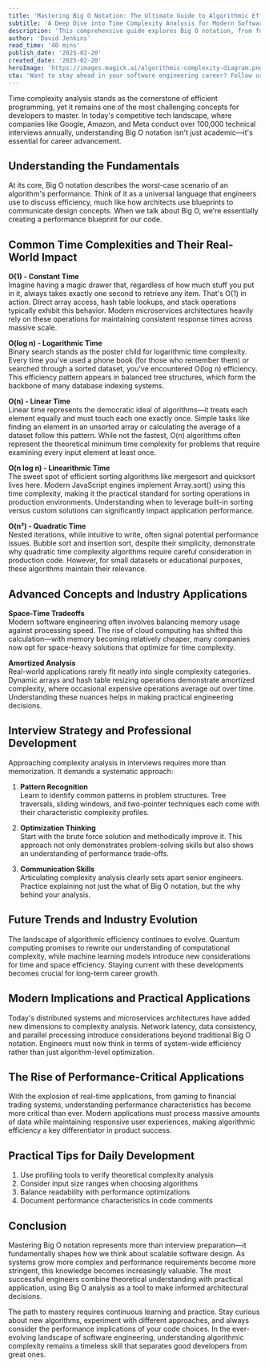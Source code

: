 ```yaml
---
title: 'Mastering Big O Notation: The Ultimate Guide to Algorithmic Efficiency in Tech Interviews'
subtitle: 'A Deep Dive into Time Complexity Analysis for Modern Software Engineers'
description: 'This comprehensive guide explores Big O notation, from fundamental concepts to advanced applications, helping software engineers master algorithmic efficiency for technical interviews and real-world development.'
author: 'David Jenkins'
read_time: '40 mins'
publish_date: '2025-02-20'
created_date: '2025-02-20'
heroImage: 'https://images.magick.ai/algorithmic-complexity-diagram.png'
cta: 'Want to stay ahead in your software engineering career? Follow us on LinkedIn for more in-depth technical guides and industry insights on algorithmic efficiency and software development best practices.'
---
```


Time complexity analysis stands as the cornerstone of efficient programming, yet it remains one of the most challenging concepts for developers to master. In today's competitive tech landscape, where companies like Google, Amazon, and Meta conduct over 100,000 technical interviews annually, understanding Big O notation isn't just academic—it's essential for career advancement.

## Understanding the Fundamentals

At its core, Big O notation describes the worst-case scenario of an algorithm's performance. Think of it as a universal language that engineers use to discuss efficiency, much like how architects use blueprints to communicate design concepts. When we talk about Big O, we're essentially creating a performance blueprint for our code.

## Common Time Complexities and Their Real-World Impact

**O(1) - Constant Time**  
Imagine having a magic drawer that, regardless of how much stuff you put in it, always takes exactly one second to retrieve any item. That's O(1) in action. Direct array access, hash table lookups, and stack operations typically exhibit this behavior. Modern microservices architectures heavily rely on these operations for maintaining consistent response times across massive scale.

**O(log n) - Logarithmic Time**  
Binary search stands as the poster child for logarithmic time complexity. Every time you've used a phone book (for those who remember them) or searched through a sorted dataset, you've encountered O(log n) efficiency. This efficiency pattern appears in balanced tree structures, which form the backbone of many database indexing systems.

**O(n) - Linear Time**  
Linear time represents the democratic ideal of algorithms—it treats each element equally and must touch each one exactly once. Simple tasks like finding an element in an unsorted array or calculating the average of a dataset follow this pattern. While not the fastest, O(n) algorithms often represent the theoretical minimum time complexity for problems that require examining every input element at least once.

**O(n log n) - Linearithmic Time**  
The sweet spot of efficient sorting algorithms like mergesort and quicksort lives here. Modern JavaScript engines implement Array.sort() using this time complexity, making it the practical standard for sorting operations in production environments. Understanding when to leverage built-in sorting versus custom solutions can significantly impact application performance.

**O(n²) - Quadratic Time**  
Nested iterations, while intuitive to write, often signal potential performance issues. Bubble sort and insertion sort, despite their simplicity, demonstrate why quadratic time complexity algorithms require careful consideration in production code. However, for small datasets or educational purposes, these algorithms maintain their relevance.

## Advanced Concepts and Industry Applications

**Space-Time Tradeoffs**  
Modern software engineering often involves balancing memory usage against processing speed. The rise of cloud computing has shifted this calculation—with memory becoming relatively cheaper, many companies now opt for space-heavy solutions that optimize for time complexity.

**Amortized Analysis**  
Real-world applications rarely fit neatly into single complexity categories. Dynamic arrays and hash table resizing operations demonstrate amortized complexity, where occasional expensive operations average out over time. Understanding these nuances helps in making practical engineering decisions.

## Interview Strategy and Professional Development

Approaching complexity analysis in interviews requires more than memorization. It demands a systematic approach:

1. **Pattern Recognition**  
   Learn to identify common patterns in problem structures. Tree traversals, sliding windows, and two-pointer techniques each come with their characteristic complexity profiles.

2. **Optimization Thinking**  
   Start with the brute force solution and methodically improve it. This approach not only demonstrates problem-solving skills but also shows an understanding of performance trade-offs.

3. **Communication Skills**  
   Articulating complexity analysis clearly sets apart senior engineers. Practice explaining not just the what of Big O notation, but the why behind your analysis.

## Future Trends and Industry Evolution

The landscape of algorithmic efficiency continues to evolve. Quantum computing promises to rewrite our understanding of computational complexity, while machine learning models introduce new considerations for time and space efficiency. Staying current with these developments becomes crucial for long-term career growth.

## Modern Implications and Practical Applications

Today's distributed systems and microservices architectures have added new dimensions to complexity analysis. Network latency, data consistency, and parallel processing introduce considerations beyond traditional Big O notation. Engineers must now think in terms of system-wide efficiency rather than just algorithm-level optimization.

## The Rise of Performance-Critical Applications

With the explosion of real-time applications, from gaming to financial trading systems, understanding performance characteristics has become more critical than ever. Modern applications must process massive amounts of data while maintaining responsive user experiences, making algorithmic efficiency a key differentiator in product success.

## Practical Tips for Daily Development

1. Use profiling tools to verify theoretical complexity analysis
2. Consider input size ranges when choosing algorithms
3. Balance readability with performance optimizations
4. Document performance characteristics in code comments

## Conclusion

Mastering Big O notation represents more than interview preparation—it fundamentally shapes how we think about scalable software design. As systems grow more complex and performance requirements become more stringent, this knowledge becomes increasingly valuable. The most successful engineers combine theoretical understanding with practical application, using Big O analysis as a tool to make informed architectural decisions.

The path to mastery requires continuous learning and practice. Stay curious about new algorithms, experiment with different approaches, and always consider the performance implications of your code choices. In the ever-evolving landscape of software engineering, understanding algorithmic complexity remains a timeless skill that separates good developers from great ones.